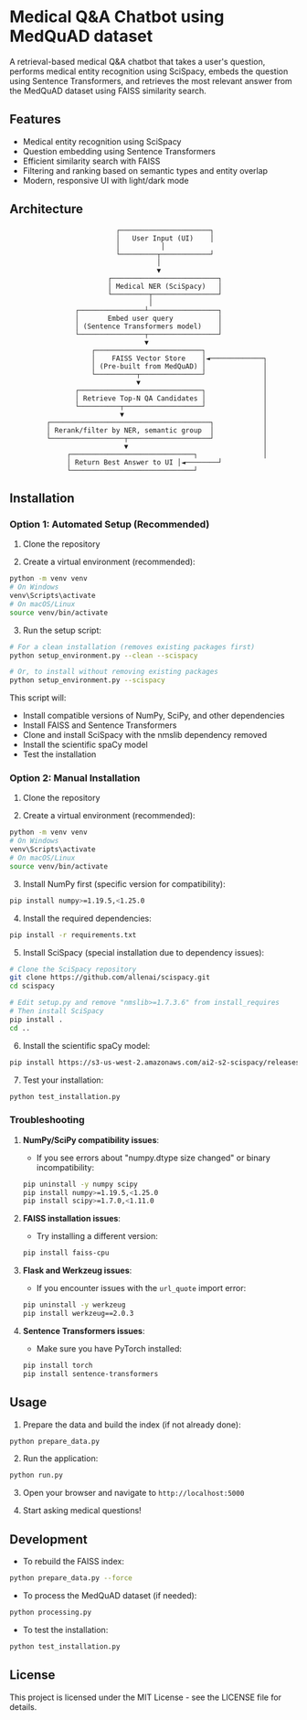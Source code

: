 # Medical Q&A Chatbot using MedQuAD dataset

A retrieval-based medical Q&A chatbot that takes a user's question, performs medical entity recognition using SciSpacy, embeds the question using Sentence Transformers, and retrieves the most relevant answer from the MedQuAD dataset using FAISS similarity search.

## Features

- Medical entity recognition using SciSpacy
- Question embedding using Sentence Transformers
- Efficient similarity search with FAISS
- Filtering and ranking based on semantic types and entity overlap
- Modern, responsive UI with light/dark mode

## Architecture

```
                          ┌──────────────────────┐
                          │   User Input (UI)    │
                          │          │
                          └─────────┬────────────┘
                                    │
                                    ▼
                        ┌──────────────────────────┐
                        │ Medical NER (SciSpacy)   │
                        └─────────┬────────────────┘
                                  │
                ┌────────────────┴─────────────────┐
                │       Embed user query           │
                │ (Sentence Transformers model)    │
                └────────────────┬─────────────────┘
                                 ▼
                    ┌──────────────────────────┐
                    │    FAISS Vector Store    │◄─────────────┐
                    │ (Pre-built from MedQuAD) │              │
                    └──────────┬───────────────┘              │
                               ▼                              │
                ┌──────────────────────────────┐              │
                │ Retrieve Top-N QA Candidates │              │
                └──────────┬───────────────────┘              │
                           ▼                                  │
         ┌───────────────────────────────────────┐            │
         │ Rerank/filter by NER, semantic group  │            │
         └──────────────────┬────────────────────┘            │
                            ▼                                 │
              ┌──────────────────────────────┐                │
              │ Return Best Answer to UI │◄────────┘
              └──────────────────────────────┘
```

## Installation

### Option 1: Automated Setup (Recommended)

1. Clone the repository

2. Create a virtual environment (recommended):

```bash
python -m venv venv
# On Windows
venv\Scripts\activate
# On macOS/Linux
source venv/bin/activate
```

3. Run the setup script:

```bash
# For a clean installation (removes existing packages first)
python setup_environment.py --clean --scispacy

# Or, to install without removing existing packages
python setup_environment.py --scispacy
```

This script will:
- Install compatible versions of NumPy, SciPy, and other dependencies
- Install FAISS and Sentence Transformers
- Clone and install SciSpacy with the nmslib dependency removed
- Install the scientific spaCy model
- Test the installation

### Option 2: Manual Installation

1. Clone the repository

2. Create a virtual environment (recommended):

```bash
python -m venv venv
# On Windows
venv\Scripts\activate
# On macOS/Linux
source venv/bin/activate
```

3. Install NumPy first (specific version for compatibility):

```bash
pip install numpy>=1.19.5,<1.25.0
```

4. Install the required dependencies:

```bash
pip install -r requirements.txt
```

5. Install SciSpacy (special installation due to dependency issues):

```bash
# Clone the SciSpacy repository
git clone https://github.com/allenai/scispacy.git
cd scispacy

# Edit setup.py and remove "nmslib>=1.7.3.6" from install_requires
# Then install SciSpacy
pip install .
cd ..
```

6. Install the scientific spaCy model:

```bash
pip install https://s3-us-west-2.amazonaws.com/ai2-s2-scispacy/releases/v0.5.1/en_core_sci_sm-0.5.1.tar.gz
```

7. Test your installation:

```bash
python test_installation.py
```

### Troubleshooting

1. **NumPy/SciPy compatibility issues**:
   - If you see errors about "numpy.dtype size changed" or binary incompatibility:
   ```bash
   pip uninstall -y numpy scipy
   pip install numpy>=1.19.5,<1.25.0
   pip install scipy>=1.7.0,<1.11.0
   ```

2. **FAISS installation issues**:
   - Try installing a different version:
   ```bash
   pip install faiss-cpu
   ```

3. **Flask and Werkzeug issues**:
   - If you encounter issues with the `url_quote` import error:
   ```bash
   pip uninstall -y werkzeug
   pip install werkzeug==2.0.3
   ```

4. **Sentence Transformers issues**:
   - Make sure you have PyTorch installed:
   ```bash
   pip install torch
   pip install sentence-transformers
   ```

## Usage

1. Prepare the data and build the index (if not already done):

```bash
python prepare_data.py
```

2. Run the application:

```bash
python run.py
```

3. Open your browser and navigate to `http://localhost:5000`

4. Start asking medical questions!

## Development

- To rebuild the FAISS index:

```bash
python prepare_data.py --force
```

- To process the MedQuAD dataset (if needed):

```bash
python processing.py
```

- To test the installation:

```bash
python test_installation.py
```

## License

This project is licensed under the MIT License - see the LICENSE file for details.